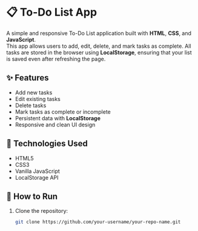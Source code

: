 # 📋 To-Do List App

A simple and responsive To-Do List application built with **HTML**, **CSS**, and **JavaScript**.  
This app allows users to add, edit, delete, and mark tasks as complete. All tasks are stored in the browser using **LocalStorage**, ensuring that your list is saved even after refreshing the page.

## ✨ Features
- Add new tasks
- Edit existing tasks
- Delete tasks
- Mark tasks as complete or incomplete
- Persistent data with **LocalStorage**
- Responsive and clean UI design

## 🔧 Technologies Used
- HTML5
- CSS3
- Vanilla JavaScript
- LocalStorage API

## 🚀 How to Run
1. Clone the repository:
   ```bash
   git clone https://github.com/your-username/your-repo-name.git
